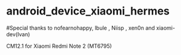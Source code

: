 # android_device_xiaomi_hermes
#Special thanks to nofearnohappy, lbule , Niisp , xen0n and xiaomi-dev(Ivan)

CM12.1 for Xiaomi Redmi Note 2 (MT6795)